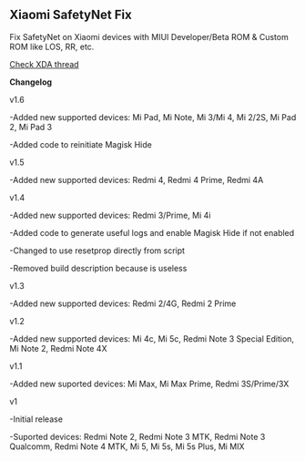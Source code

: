 ## Xiaomi SafetyNet Fix
Fix SafetyNet on Xiaomi devices with MIUI Developer/Beta ROM & Custom ROM like LOS, RR, etc.

[Check XDA thread](https://forum.xda-developers.com/apps/magisk/xiaomi-safetynet-fix-t3600431)

**Changelog**

v1.6

-Added new supported devices: Mi Pad, Mi Note, Mi 3/Mi 4, Mi 2/2S, Mi Pad 2, Mi Pad 3

-Added code to reinitiate Magisk Hide

v1.5

-Added new supported devices: Redmi 4, Redmi 4 Prime, Redmi 4A

v1.4

-Added new supported devices: Redmi 3/Prime, Mi 4i

-Added code to generate useful logs and enable Magisk Hide if not enabled

-Changed to use resetprop directly from script

-Removed build description because is useless

v1.3

-Added new supported devices: Redmi 2/4G, Redmi 2 Prime

v1.2

-Added new supported devices: Mi 4c, Mi 5c, Redmi Note 3 Special Edition, Mi Note 2, Redmi Note 4X

v1.1

-Added new suported devices: Mi Max, Mi Max Prime, Redmi 3S/Prime/3X

v1

-Initial release

-Suported devices: Redmi Note 2, Redmi Note 3 MTK, Redmi Note 3 Qualcomm, Redmi Note 4 MTK, Mi 5, Mi 5s, Mi 5s Plus, Mi MIX
